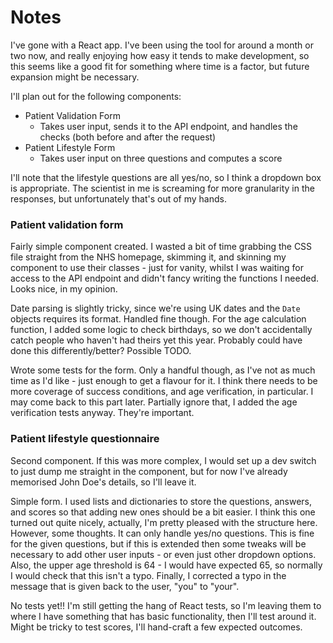 # Notes

I've gone with a React app. I've been using the tool for around a month or two now, and really enjoying how easy it tends to make development, so this seems like a good fit for something where time is a factor, but future expansion might be necessary.

I'll plan out for the following components:
- Patient Validation Form
  - Takes user input, sends it to the API endpoint, and handles the checks (both before and after the request)
- Patient Lifestyle Form
  - Takes user input on three questions and computes a score

I'll note that the lifestyle questions are all yes/no, so I think a dropdown box is appropriate. The scientist in me is screaming for more granularity in the responses, but unfortunately that's out of my hands.


### Patient validation form

Fairly simple component created. I wasted a bit of time grabbing the CSS file straight from the NHS homepage, skimming it, and skinning my component to use their classes - just for vanity, whilst I was waiting for access to the API endpoint and didn't fancy writing the functions I needed. Looks nice, in my opinion.

Date parsing is slightly tricky, since we're using UK dates and the `Date` objects requires its format. Handled fine though. For the age calculation function, I added some logic to check birthdays, so we don't accidentally catch people who haven't had theirs yet this year. Probably could have done this differently/better? Possible TODO.

Wrote some tests for the form. Only a handful though, as I've not as much time as I'd like - just enough to get a flavour for it. I think there needs to be more coverage of success conditions, and age verification, in particular. I may come back to this part later.
Partially ignore that, I added the age verification tests anyway. They're important.

### Patient lifestyle questionnaire

Second component. If this was more complex, I would set up a dev switch to just dump me straight in the component, but for now I've already memorised John Doe's details, so I'll leave it. 

Simple form. I used lists and dictionaries to store the questions, answers, and scores so that adding new ones should be a bit easier. I think this one turned out quite nicely, actually, I'm pretty pleased with the structure here. However, some thoughts. It can only handle yes/no questions. This is fine for the given questions, but if this is extended then some tweaks will be necessary to add other user inputs - or even just other dropdown options. Also, the upper age threshold is 64 - I would have expected 65, so normally I would check that this isn't a typo. Finally, I corrected a typo in the message that is given back to the user, "you" to "your".

No tests yet!! I'm still getting the hang of React tests, so I'm leaving them to where I have something that has basic functionality, then I'll test around it. Might be tricky to test scores, I'll hand-craft a few expected outcomes.
